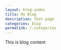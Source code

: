 ```yaml
---
layout: blog-index
title: My Blog
description: Test page
categories: blog
permalink: /:categories
---
```

This is blog content